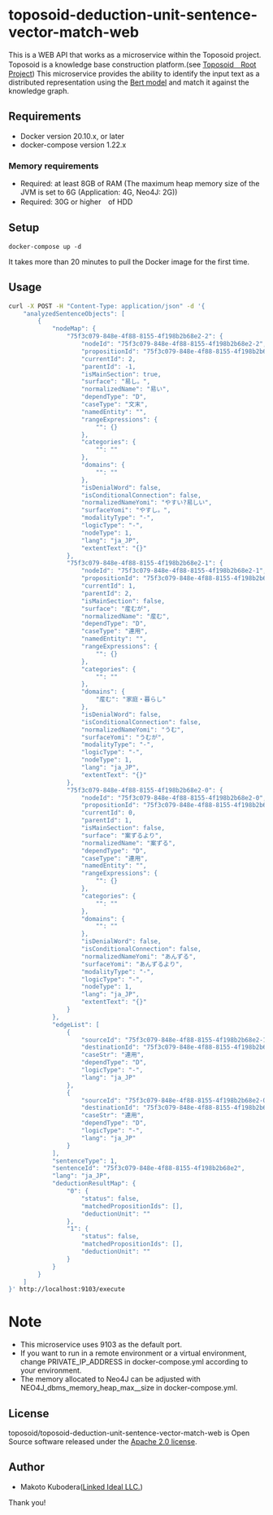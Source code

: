 # toposoid-deduction-unit-sentence-vector-match-web
This is a WEB API that works as a microservice within the Toposoid project.
Toposoid is a knowledge base construction platform.(see [Toposoid　Root Project](https://github.com/toposoid/toposoid.git))
This microservice provides the ability to identify the input text as a distributed representation using the [Bert model](https://github.com/google-research/bert) and match it against the knowledge graph. 


## Requirements
* Docker version 20.10.x, or later
* docker-compose version 1.22.x

### Memory requirements
* Required: at least 8GB of RAM (The maximum heap memory size of the JVM is set to 6G (Application: 4G, Neo4J: 2G))
* Required: 30G or higher　of HDD

## Setup
```bssh
docker-compose up -d
```
It takes more than 20 minutes to pull the Docker image for the first time.
## Usage
```bash
curl -X POST -H "Content-Type: application/json" -d '{
    "analyzedSentenceObjects": [
        {
            "nodeMap": {
                "75f3c079-848e-4f88-8155-4f198b2b68e2-2": {
                    "nodeId": "75f3c079-848e-4f88-8155-4f198b2b68e2-2",
                    "propositionId": "75f3c079-848e-4f88-8155-4f198b2b68e2",
                    "currentId": 2,
                    "parentId": -1,
                    "isMainSection": true,
                    "surface": "易し。",
                    "normalizedName": "易い",
                    "dependType": "D",
                    "caseType": "文末",
                    "namedEntity": "",
                    "rangeExpressions": {
                        "": {}
                    },
                    "categories": {
                        "": ""
                    },
                    "domains": {
                        "": ""
                    },
                    "isDenialWord": false,
                    "isConditionalConnection": false,
                    "normalizedNameYomi": "やすい?易しい",
                    "surfaceYomi": "やすし。",
                    "modalityType": "-",
                    "logicType": "-",
                    "nodeType": 1,
                    "lang": "ja_JP",
                    "extentText": "{}"
                },
                "75f3c079-848e-4f88-8155-4f198b2b68e2-1": {
                    "nodeId": "75f3c079-848e-4f88-8155-4f198b2b68e2-1",
                    "propositionId": "75f3c079-848e-4f88-8155-4f198b2b68e2",
                    "currentId": 1,
                    "parentId": 2,
                    "isMainSection": false,
                    "surface": "産むが",
                    "normalizedName": "産む",
                    "dependType": "D",
                    "caseType": "連用",
                    "namedEntity": "",
                    "rangeExpressions": {
                        "": {}
                    },
                    "categories": {
                        "": ""
                    },
                    "domains": {
                        "産む": "家庭・暮らし"
                    },
                    "isDenialWord": false,
                    "isConditionalConnection": false,
                    "normalizedNameYomi": "うむ",
                    "surfaceYomi": "うむが",
                    "modalityType": "-",
                    "logicType": "-",
                    "nodeType": 1,
                    "lang": "ja_JP",
                    "extentText": "{}"
                },
                "75f3c079-848e-4f88-8155-4f198b2b68e2-0": {
                    "nodeId": "75f3c079-848e-4f88-8155-4f198b2b68e2-0",
                    "propositionId": "75f3c079-848e-4f88-8155-4f198b2b68e2",
                    "currentId": 0,
                    "parentId": 1,
                    "isMainSection": false,
                    "surface": "案ずるより",
                    "normalizedName": "案ずる",
                    "dependType": "D",
                    "caseType": "連用",
                    "namedEntity": "",
                    "rangeExpressions": {
                        "": {}
                    },
                    "categories": {
                        "": ""
                    },
                    "domains": {
                        "": ""
                    },
                    "isDenialWord": false,
                    "isConditionalConnection": false,
                    "normalizedNameYomi": "あんずる",
                    "surfaceYomi": "あんずるより",
                    "modalityType": "-",
                    "logicType": "-",
                    "nodeType": 1,
                    "lang": "ja_JP",
                    "extentText": "{}"
                }
            },
            "edgeList": [
                {
                    "sourceId": "75f3c079-848e-4f88-8155-4f198b2b68e2-1",
                    "destinationId": "75f3c079-848e-4f88-8155-4f198b2b68e2-2",
                    "caseStr": "連用",
                    "dependType": "D",
                    "logicType": "-",
                    "lang": "ja_JP"
                },
                {
                    "sourceId": "75f3c079-848e-4f88-8155-4f198b2b68e2-0",
                    "destinationId": "75f3c079-848e-4f88-8155-4f198b2b68e2-1",
                    "caseStr": "連用",
                    "dependType": "D",
                    "logicType": "-",
                    "lang": "ja_JP"
                }
            ],
            "sentenceType": 1,
            "sentenceId": "75f3c079-848e-4f88-8155-4f198b2b68e2",
            "lang": "ja_JP",
            "deductionResultMap": {
                "0": {
                    "status": false,
                    "matchedPropositionIds": [],
                    "deductionUnit": ""
                },
                "1": {
                    "status": false,
                    "matchedPropositionIds": [],
                    "deductionUnit": ""
                }
            }
        }
    ]
}' http://localhost:9103/execute
```

# Note
* This microservice uses 9103 as the default port.
* If you want to run in a remote environment or a virtual environment, change PRIVATE_IP_ADDRESS in docker-compose.yml according to your environment.
* The memory allocated to Neo4J can be adjusted with NEO4J_dbms_memory_heap_max__size in docker-compose.yml.

## License
toposoid/toposoid-deduction-unit-sentence-vector-match-web is Open Source software released under the [Apache 2.0 license](https://www.apache.org/licenses/LICENSE-2.0.html).

## Author
* Makoto Kubodera([Linked Ideal LLC.](https://linked-ideal.com/))

Thank you!

